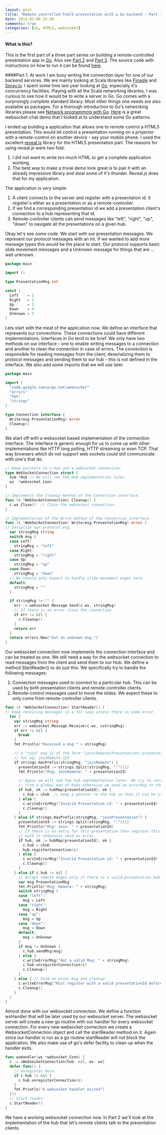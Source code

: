 ```yaml
---
layout: post
title: "Remote controlled html5 presentation with a Go backend - Part 1."
date: 2013-01-08 22:38
comments: true
categories: [Go, HTML5, websocket]
---
```

#### What is this?
This is the first part of a three part series on building a remote-controlled presentation app in [Go](http://golang.org). Also see [Part 2](/blog/2013/01/09/remote-controlled-html5-presentation-with-a-go-backend-part-2/) and [Part 3](/blog/2013/01/09/remote-controlled-html5-presentation-with-a-go-backend-part-3/). The source code with instructions on how to run it can be found [here](https://github.com/RajivKurian/remote-presentation).

####Part 1.
At work I am busy writing the connection layer for one of our backend services. We are mainly looking at Scala libraries like [Finagle](http://twitter.github.com/finagle/) and [Spray.io](http://spray.io). I spent some time last year looking at [Go](http://golang.org), especially it's concurrency facilities. Playing with all the Scala networking libraries, I was curious to see how it would be to write a server in Go. Go comes with a surprisingly complete standard library. Most other things one needs are also available as packages. For a thorough introduction to Go's networking libraries please see [Network programming with Go](http://jan.newmarch.name/go/). [Here](http://gary.beagledreams.com/page/go-websocket-chat.html) is a great websocket-chat demo that I looked at to understand some Go patterns.
<!-- more -->

I ended up building a application that allows one to remote control a HTML5 presentation. This would let control a presentation running on a projector with a remote-control on another device - say your mobile phone. I used the excellent [reveal.js](http://lab.hakim.se/reveal-js) library for the HTML5 presentation part. The reasons for using reveal.js were two fold:

1.  I did not want to write too much HTML to get a complete application working.
2.  The best way to make a trivial demo look great is to pair it with an already impressive library and steal some of it's thunder. Reveal.js does that for my application.

The application is very simple:

1.  A client connects to the server and register with a presentation id. It register's either as a presentation or as a remote-controller.
2.  If we find a corresponding presentation id we add a presentation client's connection to a hub representing that id.
3.  Remote-controller clients can send messages like "left", "right", "up", "down" to navigate all the presentations on a given hub.

Okay let's see some code. We start with our presentation messages. We represent our protocol messages with an int. If we wanted to add more message types this would be the place to start. Our protocol supports basic slide movement messages and a Unknown message for things that are ... well unknown.

``` go presentation.go
package main

import ()

type PresentationMsg int

const (
  Left    = 1
  Right   = 2
  Up      = 3
  Down    = 4
  Unknown = 5
)
```

Lets start with the meat of the application now. We define an interface that represents our connections. These connections could have different implementations. Interfaces in Go tend to be brief. We only have two methods on our interface - one to enable writing messages to a connection and another to clean the connection in case of errors. The connection is responsible for reading messages from the client, deserializing them to protocol messages and sending them to our hub - this is not defined in the interface. We also add some imports that we will  use later.
``` go connection.go
package main

import (
  "code.google.com/p/go.net/websocket"
  "errors"
  "fmt"
  "strings"
)

type Connection interface {
  Write(msg PresentationMsg) error
  Cleanup()
}
```
We start off with a websocket based implementation of the connection interface. The interface is generic enough for us to come up with other implementations like HTTP long polling, HTTP streaming or even TCP. That way browsers which do not support web sockets could still communicate with one's that do. 
``` go connection.go
// Keep pointers to a Hub and a websocket connection.
type WebSocketConnection struct {
  hub *Hub // We will see the Hub implementation later.
  ws  *websocket.Conn
}

// Implements the Cleanup method of the Connection interface.
func (c *WebSocketConnection) Cleanup() {
  c.ws.Close()  // Close the websocket connection.
}

// Implementation of the Write method of the Connection interface.
func (c *WebSocketConnection) Write(msg PresentationMsg) error {
// Serialize our protocol msg.
  var stringMsg string
  switch msg {
  case Left:
    stringMsg = "left"
  case Right:
    stringMsg = "right"
  case Up:
    stringMsg = "up"
  case Down:
    stringMsg = "down"
  // We should only expect to handle slide movement msges here.
  default:
    stringMsg = ""
  }

  if stringMsg != "" {
    err := websocket.Message.Send(c.ws, stringMsg)
    // If there is an error close the connection.
    if err != nil {
      c.Cleanup()
    }
    return err
  }
  return errors.New("Got an unknown msg.")
}
```
Our websocket connection now implements the connection interface and can be treated as one. We still need a way for the websocket connection to read messages from the client and send them to our Hub. We define a method StartReader() to do just this. We specifically try to handle the following messages:

1.  Connection messages used to connect to a particular hub. This can be used by both presentation clients and remote-controller clients.
2.  Remote-control messages used to move the slides. We expect these to only come from remote-controller clients.
``` go connection.go
func (c *WebSocketConnection) StartReader() {
// Keep receiving messages in a for loop unless there is some error.
  for {
    var stringMsg string
    err := websocket.Message.Receive(c.ws, &stringMsg)
    if err != nil {
      break
    }
    fmt.Println("Received a msg " + stringMsg)

    // a "join" msg is of the form "join(Remote/Presentation):presentationId".
    // For eg: joinRemote:123
    if strings.HasPrefix(stringMsg, "joinRemote") {
      presentationId := strings.Split(stringMsg, ":")[1]
      fmt.Println("Msg: JoinRemote: " + presentationId)

      // Again we will see the hub implementation later. We try to retrieve a hub
      // from a global map of hubs otherwise we send an errorMsg to the client and cleanup.
      if hub, ok := hubMap[presentationId]; ok {
        c.hub = &hub  // Keep a pointer to the hub so that it can be used later.
      } else {
        c.writeErrorMsg("Invalid Presentation id: " + presentationId)
        c.Cleanup()
      }
    } else if strings.HasPrefix(stringMsg, "joinPresentation") {
      presentationId := strings.Split(stringMsg, ":")[1]
      fmt.Println("Msg: Join: " + presentationId)
      // If there is an entry for this presentation then register this connection
      // with it otherwise send an error.
      if hub, ok := hubMap[presentationId]; ok {
        c.hub = &hub
        hub.registerConnection(c)
      } else {
        c.writeErrorMsg("Invalid Presentation id: " + presentationId)
        c.Cleanup()
      }
    } else if c.hub != nil {
      // Accept remote msges only if there is a valid presentation hub.
      var msg PresentationMsg
      fmt.Println("Msg: Remote: " + stringMsg)
      switch stringMsg {
      case "left":
        msg = Left
      case "right":
        msg = Right
      case "up":
        msg = Up
      case "down":
        msg = Down
      default:
        msg = Unknown
      }
      if msg != Unknown {
        c.hub.sendMsg(msg)
      } else {
        c.writeErrorMsg("Not a valid Msg: " + stringMsg)
        c.hub.unregisterConnection(c)
        c.Cleanup()
      }
    } else { // Send an error msg and cleanup.
      c.writeErrorMsg("Must register with a valid presentationId before sending msges")
      c.Cleanup()
    }
  }
}
```
Almost done with our websocket connection. We define a function wsHandler that will be later used by our websocket server. The websocket server will create a new go routine with our handler for every websocket connection. For every new websocket connection we create a WebsocketConnection object and call the startReader method on it. Again since our handler is run as a go routine startReader will not block the application. We also make use of go's defer facility to clean up when the handler exits.
``` go connection.go
func wsHandler(ws *websocket.Conn) {
  c := &WebSocketConnection{hub: nil, ws: ws}
  defer func() {
    // Unregister here.
    if c.hub != nil {
      c.hub.unregisterConnection(c)
    }
    fmt.Println("A websocket handler exited")
  }()
  // Start reader.
  c.StartReader()
}
```
We have a working websocket connection now. In Part 2 we'll look at the implementation of the hub that let's remote clients talk to the presentation clients. 